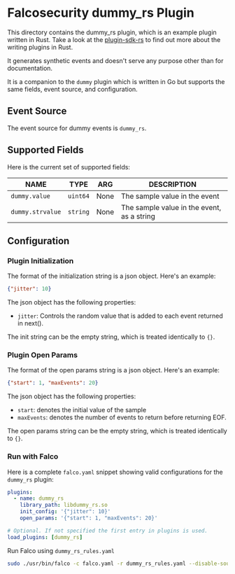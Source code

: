 # Falcosecurity dummy_rs Plugin

This directory contains the dummy_rs plugin, which is an example plugin written in Rust. Take a look at the [plugin-sdk-rs](https://github.com/falcosecurity/plugin-sdk-rs) to find out more about the writing plugins in Rust.

It generates synthetic events and doesn't serve any purpose other than for documentation.

It is a companion to the `dummy` plugin which is written in Go but supports the same fields, event source, and configuration.

## Event Source

The event source for dummy events is `dummy_rs`.

## Supported Fields

Here is the current set of supported fields:

<!-- README-PLUGIN-FIELDS -->
|       NAME        |   TYPE   |       ARG       |                               DESCRIPTION                               |
|-------------------|----------|-----------------|-------------------------------------------------------------------------|
| `dummy.value`     | `uint64` | None            | The sample value in the event                                           |
| `dummy.strvalue`  | `string` | None            | The sample value in the event, as a string                              |
<!-- /README-PLUGIN-FIELDS -->

## Configuration

### Plugin Initialization

The format of the initialization string is a json object. Here's an example:

```json
{"jitter": 10}
```

The json object has the following properties:

* `jitter`: Controls the random value that is added to each event returned in next().

The init string can be the empty string, which is treated identically to `{}`.

### Plugin Open Params

The format of the open params string is a json object. Here's an example:

```json
{"start": 1, "maxEvents": 20}
```

The json object has the following properties:
* `start`: denotes the initial value of the sample
* `maxEvents`: denotes the number of events to return before returning EOF.

The open params string can be the empty string, which is treated identically to `{}`.

### Run with Falco

Here is a complete `falco.yaml` snippet showing valid configurations for the `dummy_rs` plugin:

```yaml
plugins:
  - name: dummy_rs
    library_path: libdummy_rs.so
    init_config: '{"jitter": 10}'
    open_params: '{"start": 1, "maxEvents": 20}'

# Optional. If not specified the first entry in plugins is used.
load_plugins: [dummy_rs]
```

Run Falco using `dummy_rs_rules.yaml`

```bash
sudo ./usr/bin/falco -c falco.yaml -r dummy_rs_rules.yaml --disable-source=syscall
```
